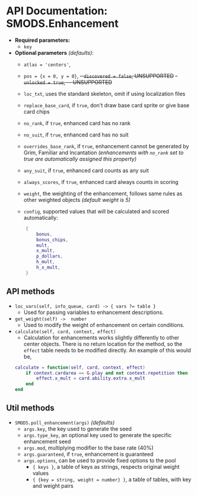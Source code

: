 # API Documentation: SMODS.Enhancement
- **Required parameters:**
	- `key`
- **Optional parameters** *(defaults)*:
	- `atlas = 'centers'`,
	- `pos = {x = 0, y = 0}`,
	~~- `discovered = false`, UNSUPPORTED~~
	~~- `unlocked = true`, -- UNSUPPORTED~~
	- `loc_txt`, uses the standard skeleton, omit if using localization files
    - `replace_base_card`, if `true`, don't draw base card sprite or give base card chips
    - `no_rank`, if `true`, enhanced card has no rank
    - `no_suit`, if `true`, enhanced card has no suit
    - `overrides_base_rank`, if `true`, enhancement cannot be generated by Grim, Familiar and Incantation *(enhancements with `no_rank` set to true are automatically assigned this property)*
    - `any_suit`, if `true`, enhanced card counts as any suit
    - `always_scores`, if `true`, enhanced card always counts in scoring
	- `weight`, the weighting of the enhancement, follows same rules as other weighted objects *(default weight is 5)*

    - `config`, supported values that will be calculated and scored automatically:
	```lua
		{
			bonus,
            bonus_chips,
			mult,
			x_mult,
			p_dollars,
            h_mult,
            h_x_mult,
		}
	```

## API methods
- `loc_vars(self, info_queue, card) -> { vars ?= table }`
	- Used for passing variables to enhancement descriptions.
- `get_weight(self) ->  number `
	- Used to modify the weight of enhancement on certain conditions.
- `calculate(self, card, context, effect)`
    - Calculation for enhancements works slightly differently to other center objects. There is no return location for the method, so the `effect` table needs to be modified directly. An example of this would be,
    ```lua
    calculate = function(self, card, context, effect)
        if context.cardarea == G.play and not context.repetition then
            effect.x_mult = card.ability.extra.x_mult
        end
    end
    ```

## Util methods
- `SMODS.poll_enhancement(args)` *(defaults)*
	- `args.key`, the key used to generate the seed
    - `args.type_key`, an optional key used to generate the specific enhancement seed
    - `args.mod`, multiplying modifier to the base rate (40%)
    - `args.guaranteed`, if `true`, enhancement is guaranteed
    - `args.options`, can be used to provide fixed options to the pool
        - `{ keys }`, a table of keys as strings, respects original weight values
        - `{ {key = string, weight = number} }`, a table of tables, with key and weight pairs